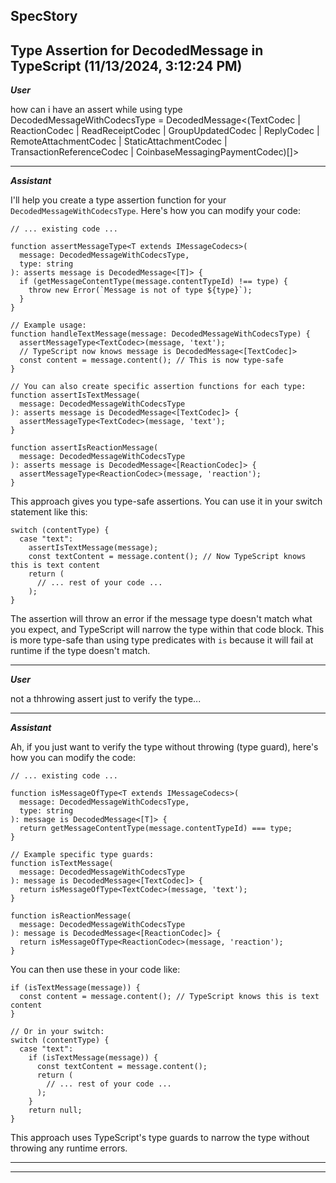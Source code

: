 ## SpecStory

## Type Assertion for DecodedMessage in TypeScript (11/13/2024, 3:12:24 PM)

_**User**_

how can i have an assert while using type DecodedMessageWithCodecsType = DecodedMessage<(TextCodec | ReactionCodec | ReadReceiptCodec | GroupUpdatedCodec | ReplyCodec | RemoteAttachmentCodec | StaticAttachmentCodec | TransactionReferenceCodec | CoinbaseMessagingPaymentCodec)[]>

---

_**Assistant**_

I'll help you create a type assertion function for your `DecodedMessageWithCodecsType`. Here's how you can modify your code:

```typescript:components/Chat/Message/V3Message.tsx
// ... existing code ...

function assertMessageType<T extends IMessageCodecs>(
  message: DecodedMessageWithCodecsType,
  type: string
): asserts message is DecodedMessage<[T]> {
  if (getMessageContentType(message.contentTypeId) !== type) {
    throw new Error(`Message is not of type ${type}`);
  }
}

// Example usage:
function handleTextMessage(message: DecodedMessageWithCodecsType) {
  assertMessageType<TextCodec>(message, 'text');
  // TypeScript now knows message is DecodedMessage<[TextCodec]>
  const content = message.content(); // This is now type-safe
}

// You can also create specific assertion functions for each type:
function assertIsTextMessage(
  message: DecodedMessageWithCodecsType
): asserts message is DecodedMessage<[TextCodec]> {
  assertMessageType<TextCodec>(message, 'text');
}

function assertIsReactionMessage(
  message: DecodedMessageWithCodecsType
): asserts message is DecodedMessage<[ReactionCodec]> {
  assertMessageType<ReactionCodec>(message, 'reaction');
}
```

This approach gives you type-safe assertions. You can use it in your switch statement like this:

```typescript:components/Chat/Message/V3Message.tsx
switch (contentType) {
  case "text":
    assertIsTextMessage(message);
    const textContent = message.content(); // Now TypeScript knows this is text content
    return (
      // ... rest of your code ...
    );
}
```

The assertion will throw an error if the message type doesn't match what you expect, and TypeScript will narrow the type within that code block. This is more type-safe than using type predicates with `is` because it will fail at runtime if the type doesn't match.

---

_**User**_

not a thhrowing assert just to verify the type...

---

_**Assistant**_

Ah, if you just want to verify the type without throwing (type guard), here's how you can modify the code:

```typescript:components/Chat/Message/V3Message.tsx
// ... existing code ...

function isMessageOfType<T extends IMessageCodecs>(
  message: DecodedMessageWithCodecsType,
  type: string
): message is DecodedMessage<[T]> {
  return getMessageContentType(message.contentTypeId) === type;
}

// Example specific type guards:
function isTextMessage(
  message: DecodedMessageWithCodecsType
): message is DecodedMessage<[TextCodec]> {
  return isMessageOfType<TextCodec>(message, 'text');
}

function isReactionMessage(
  message: DecodedMessageWithCodecsType
): message is DecodedMessage<[ReactionCodec]> {
  return isMessageOfType<ReactionCodec>(message, 'reaction');
}
```

You can then use these in your code like:

```typescript:components/Chat/Message/V3Message.tsx
if (isTextMessage(message)) {
  const content = message.content(); // TypeScript knows this is text content
}

// Or in your switch:
switch (contentType) {
  case "text":
    if (isTextMessage(message)) {
      const textContent = message.content();
      return (
        // ... rest of your code ...
      );
    }
    return null;
}
```

This approach uses TypeScript's type guards to narrow the type without throwing any runtime errors.

---



---

